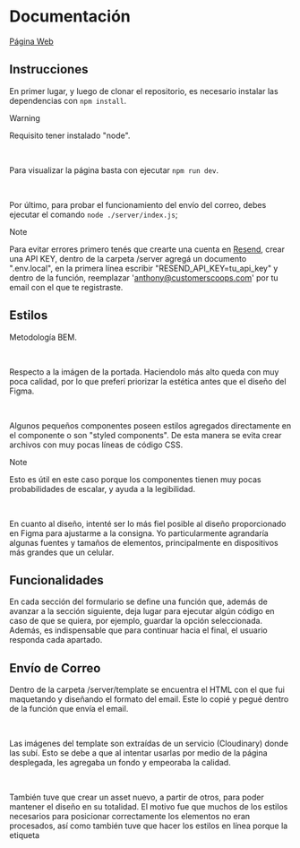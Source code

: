 # Documentación

[Página Web](https://prueba-tecnica-customer-scoops.vercel.app/)

## Instrucciones

En primer lugar, y luego de clonar el repositorio, es necesario instalar las dependencias con `npm install`.

>[!WARNING]
>Requisito tener instalado "node".

</br>

Para visualizar la página basta con ejecutar `npm run dev`.

</br>

Por último, para probar el funcionamiento del envío del correo, debes ejecutar el comando `node ./server/index.js`;

>[!NOTE]
>Para evitar errores primero tenés que crearte una cuenta en [Resend](https://resend.com/), crear una API KEY, dentro de la carpeta /server agregá un documento ".env.local", en la primera línea escribir "RESEND_API_KEY=tu_api_key" y dentro de la función, reemplazar 'anthony@customerscoops.com' por tu email con el que te registraste.

## Estilos

Metodología BEM.

</br>

Respecto a la imágen de la portada. Haciendolo más alto queda con muy poca calidad, por lo que preferí priorizar la estética antes que el diseño del Figma. 

</br>

Algunos pequeños componentes poseen estilos agregados directamente en el componente o son "styled components". De esta manera se evita crear archivos con muy pocas líneas de código CSS.

>[!NOTE]
>Esto es útil en este caso porque los componentes tienen muy pocas probabilidades de escalar, y ayuda a la legibilidad.

</br>

En cuanto al diseño, intenté ser lo más fiel posible al diseño proporcionado en Figma para ajustarme a la consigna. Yo particularmente agrandaría algunas fuentes y tamaños de elementos, principalmente en dispositivos más grandes que un celular. 

## Funcionalidades

En cada sección del formulario se define una función que, además de avanzar a la sección siguiente, deja lugar para ejecutar algún código en caso de que se quiera, por ejemplo, guardar la opción seleccionada. Además, es indispensable que para continuar hacia el final, el usuario responda cada apartado.

## Envío de Correo 

Dentro de la carpeta /server/template se encuentra el HTML con el que fui maquetando y diseñando el formato del email. Este lo copié y pegué dentro de la función que envía el email.

</br>

Las imágenes del template son extraídas de un servicio (Cloudinary) donde las subí. Esto se debe a que al intentar usarlas por medio de la página desplegada, les agregaba un fondo y empeoraba la calidad.

</br>

También tuve que crear un asset nuevo, a partir de otros, para poder mantener el diseño en su totalidad. El motivo fue que muchos de los estilos necesarios para posicionar correctamente los elementos no eran procesados, así como también tuve que hacer los estilos en línea porque la etiqueta <style> provocaba errores.

</br>

>[!IMPORTANT]
>En lo que respecta a enviar el template al email proporcionado, tanto Resend como SendGrid solicitan validar un dominio para poder enviar a un correo que no sea el que usaste para registrarte. Por este motivo es que no pude completar el requisito, pero de todas formas adjunto una imagen para demostrar que se envía correctamente al Gmail.

</br>

![imagen demostracion](demostracion.png)